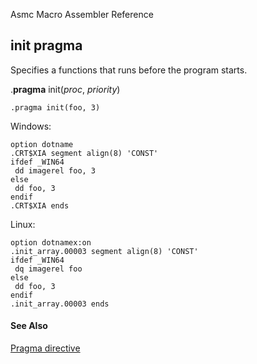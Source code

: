 Asmc Macro Assembler Reference

## init pragma

Specifies a functions that runs before the program starts.

.**pragma** init(_proc_, _priority_)

```
.pragma init(foo, 3)
```

Windows:
```
option dotname
.CRT$XIA segment align(8) 'CONST'
ifdef _WIN64
 dd imagerel foo, 3
else
 dd foo, 3
endif
.CRT$XIA ends
```

Linux:
```
option dotnamex:on
.init_array.00003 segment align(8) 'CONST'
ifdef _WIN64
 dq imagerel foo
else
 dd foo, 3
endif
.init_array.00003 ends
```

#### See Also

[Pragma directive](dot-pragma.md)
